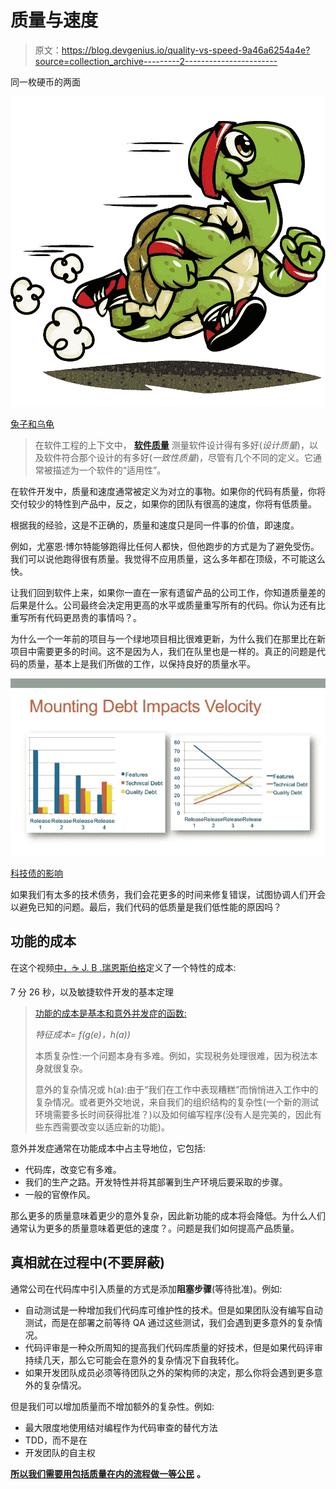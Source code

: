 # 质量与速度

> 原文：<https://blog.devgenius.io/quality-vs-speed-9a46a6254a4e?source=collection_archive---------2----------------------->

同一枚硬币的两面

![](img/a1afe4e5eba03a852787e01331b1ea7d.png)

[兔子和乌龟](https://www.freepng.es/png-8bwa0q/)

> 在软件工程的上下文中， [**软件质量**](https://en.wikibooks.org/wiki/Introduction_to_Software_Engineering/Quality) 测量软件设计得有多好(*设计质量*)，以及软件符合那个设计的有多好(*一致性质量*)，尽管有几个不同的定义。它通常被描述为一个软件的“适用性”。

在软件开发中，质量和速度通常被定义为对立的事物。如果你的代码有质量，你将交付较少的特性到产品中，反之，如果你的团队有很高的速度，你将有低质量。

根据我的经验，这是不正确的，质量和速度只是同一件事的价值，即速度。

例如，尤塞恩·博尔特能够跑得比任何人都快，但他跑步的方式是为了避免受伤。我们可以说他跑得很有质量。我觉得不应用质量，这么多年都在顶级，不可能这么快。

让我们回到软件上来，如果你一直在一家有遗留产品的公司工作，你知道质量差的后果是什么。公司最终会决定用更高的水平或质量重写所有的代码。你认为还有比重写所有代码更昂贵的事情吗？。

为什么一个一年前的项目与一个绿地项目相比很难更新，为什么我们在那里比在新项目中需要更多的时间。这不是因为人，我们在队里也是一样的。真正的问题是代码的质量，基本上是我们所做的工作，以保持良好的质量水平。

![](img/20bb5a867f296b36ec939c9516fcafe8.png)

[科技债的影响](https://www.slideshare.net/kenpower/understanding-the-impact-of-technical-debt-on-the-capacity-and-velocity-of-teams-and-organizations)

如果我们有太多的技术债务，我们会花更多的时间来修复错误，试图协调人们开会以避免已知的问题。最后，我们代码的低质量是我们低性能的原因吗？

## 功能的成本

在这个视频[中，☕ J. B .瑞恩斯伯格](https://medium.com/u/15a4253804f1?source=post_page-----9a46a6254a4e--------------------------------)定义了一个特性的成本:

7 分 26 秒，以及敏捷软件开发的基本定理

> [功能的成本是基本和意外并发症的函数:](http://softwaredevelopmenttoday.com/2015/05/accidental-complication-why-estimates-dont-work/)
> 
> *特征成本= f(g(e)，h(a))*
> 
> 本质复杂性:一个问题本身有多难。例如，实现税务处理很难，因为税法本身就很复杂。
> 
> 意外的复杂情况或 h(a):由于“我们在工作中表现糟糕”而悄悄进入工作中的复杂情况。或者更外交地说，来自我们的组织结构的复杂性(一个新的测试环境需要多长时间获得批准？)以及如何编写程序(没有人是完美的，因此有些东西需要改变以适应新的功能)。

意外并发症通常在功能成本中占主导地位，它包括:

*   代码库，改变它有多难。
*   我们的生产之路。开发特性并将其部署到生产环境后要采取的步骤。
*   一般的官僚作风。

那么更多的质量意味着更少的意外复杂，因此新功能的成本将会降低。为什么人们通常认为更多的质量意味着更低的速度？。问题是我们如何提高产品质量。

## 真相就在过程中(不要屏蔽)

通常公司在代码库中引入质量的方式是添加**阻塞步骤**(等待批准)。例如:

*   自动测试是一种增加我们代码库可维护性的技术。但是如果团队没有编写自动测试，而是在部署之前等待 QA 通过这些测试，我们会遇到更多意外的复杂情况。
*   代码评审是一种众所周知的提高我们代码库质量的好技术，但是如果代码评审持续几天，那么它可能会在意外的复杂情况下自我转化。
*   如果开发团队成员必须等待团队之外的架构师的决定，那么你将会遇到更多意外的复杂情况。

但是我们可以增加质量而不增加额外的复杂性。例如:

*   最大限度地使用结对编程作为代码审查的替代方法
*   TDD，而不是在
*   开发团队的自主权

[**所以我们需要用包括质量在内的流程做一等公民**](https://deming.org/inspection-is-too-late-the-quality-good-or-bad-is-already-in-the-product/) **。**